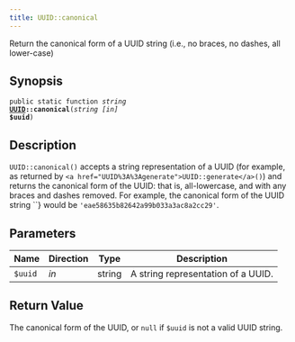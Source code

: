 ```yaml
---
title: UUID::canonical
---
```


Return the canonical form of a UUID string (i.e., no braces, no dashes, all lower-case)

## Synopsis

<code>public static function <i>string</i> <b><a href="UUID">UUID</a>::canonical</b>(<i>string</i> <i>[in]</i> <b>$uuid</b>)</code>

## Description

`UUID::canonical()` accepts a string representation of a UUID (for example, as returned by
`<a href="UUID%3A%3Agenerate">UUID::generate</a>()`) and returns the canonical form of the UUID: that is, all-lowercase, and with
any braces and dashes removed.
For example, the canonical form of the UUID string ``}
would be `'eae58635b82642a99b033a3ac8a2cc29'`.

## Parameters

<table>
  <thead>
    <tr>
      <th>Name</th>
      <th>Direction</th>
      <th>Type</th>
      <th>Description</th>
    </tr>
  </thead>
  <tbody>
    <tr>
      <td><code>$uuid</code>
      <td><i>in</i></td>
      <td>string</td>
      <td>
A string representation of a UUID.
      </td>
    </tr>
  </tbody>
</table>

## Return Value

The canonical form of the UUID, or `null` if `$uuid` is not a valid UUID string.

